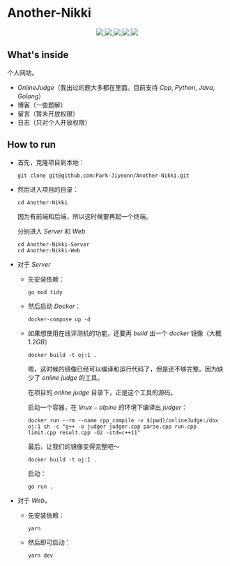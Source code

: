 # Another-Nikki

<p align="center">
   <a target="_blank" href="#">
      <img style="display: inline-block;" src="https://img.shields.io/badge/Go-1.20-blue"/>
      <img style="display: inline-block;" src="https://img.shields.io/badge/Gin-v1.9.1-blue"/>
      <img style="display: inline-block;" src="https://img.shields.io/badge/mysql-8.0-blue"/>
      <img style="display: inline-block;" src="https://img.shields.io/badge/GORM-v1.25.1-blue"/>
      <img style="display: inline-block;" src="https://img.shields.io/badge/vue-v3.X-green"/>
    </a>
</p>


## What's inside
个人网站。
 * $OnlineJudge$（我出过的题大多都在里面。目前支持 $Cpp$, $Python$, $Java$, $Golang$）
 * 博客（一些题解）
 * 留言（暂未开放权限）
 * 日志（只对个人开放权限）

## How to run
* 首先，克隆项目到本地：
    ```
    git clone git@github.com:Park-Jiyeonn/Another-Nikki.git
    ```

 * 然后进入项目的目录：
    ```
    cd Another-Nikki
    ```
    因为有前端和后端，所以这时候要再起一个终端。

    分别进入 $Server$ 和 $Web$
    ```
    cd Another-Nikki-Server
    cd Another-Nikki-Web
    ```
 * 对于 $Server$
    * 先安装依赖：
        ```
        go mod tidy
        ```

    * 然后启动 $Docker$：
        ```
        docker-compose up -d
        ```
    * 如果想使用在线评测机的功能，还要再 $build$ 出一个 $docker$ 镜像（大概 $1.2GB$）
        ```
        docker build -t oj:1 .
        ```
        嗯，这时候的镜像已经可以编译和运行代码了，但是还不够完整。因为缺少了 $online$ $judge$ 的工具。

        在项目的 $online$ $judge$ 目录下，正是这个工具的源码。

        启动一个容器，在 $linux-alpine$ 的环境下编译出 $judger$：
        ```
        docker run --rm --name cpp_compile -v $(pwd)/onlineJudge:/dox oj:1 sh -c "g++ -o judger judger.cpp parse.cpp run.cpp limit.cpp result.cpp -O2 -std=c++11"
        ```

        最后，让我们的镜像变得完整吧～  
        ```
        docker build -t oj:1 .
        ```

        启动：
        ```
        go run .
        ```
 
 * 对于 $Web$，
    * 先安装依赖：
        ```
        yarn
        ```

    * 然后即可启动：
        ```
        yarn dev
        ```
